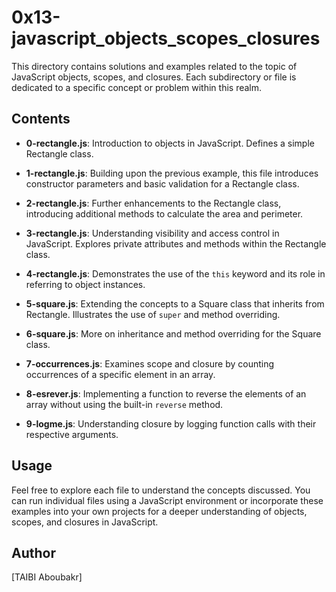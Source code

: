 # 0x13-javascript_objects_scopes_closures

This directory contains solutions and examples related to the topic of JavaScript objects, scopes, and closures. Each subdirectory or file is dedicated to a specific concept or problem within this realm.

## Contents

- **0-rectangle.js**: Introduction to objects in JavaScript. Defines a simple Rectangle class.

- **1-rectangle.js**: Building upon the previous example, this file introduces constructor parameters and basic validation for a Rectangle class.

- **2-rectangle.js**: Further enhancements to the Rectangle class, introducing additional methods to calculate the area and perimeter.

- **3-rectangle.js**: Understanding visibility and access control in JavaScript. Explores private attributes and methods within the Rectangle class.

- **4-rectangle.js**: Demonstrates the use of the `this` keyword and its role in referring to object instances.

- **5-square.js**: Extending the concepts to a Square class that inherits from Rectangle. Illustrates the use of `super` and method overriding.

- **6-square.js**: More on inheritance and method overriding for the Square class.

- **7-occurrences.js**: Examines scope and closure by counting occurrences of a specific element in an array.

- **8-esrever.js**: Implementing a function to reverse the elements of an array without using the built-in `reverse` method.

- **9-logme.js**: Understanding closure by logging function calls with their respective arguments.

## Usage

Feel free to explore each file to understand the concepts discussed. You can run individual files using a JavaScript environment or incorporate these examples into your own projects for a deeper understanding of objects, scopes, and closures in JavaScript.

## Author

[TAIBI Aboubakr]


